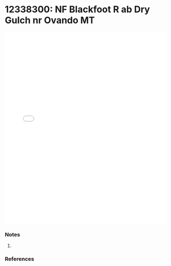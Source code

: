 # 12338300: NF Blackfoot R ab Dry Gulch nr Ovando MT

<iframe src="/distribution_estimation/_static/stations/12338300_fdc.html" width="100%" height="600" frameborder="0"></iframe>

### Notes
1. 

### References

